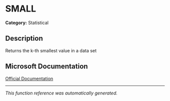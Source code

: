 # SMALL

**Category:** Statistical

## Description
Returns the k-th smallest value in a data set

## Microsoft Documentation
[Official Documentation](https://support.microsoft.com//en-us/office/small-function-17da8222-7c82-42b2-961b-14c45384df07)

---
*This function reference was automatically generated.*
